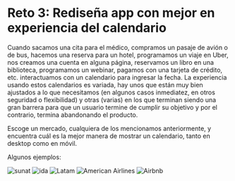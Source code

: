 # Reto 3: Rediseña app con mejor en experiencia del calendario

Cuando sacamos una cita para el médico, compramos un pasaje de avión o de bus,
hacemos una reserva para un hotel, programamos un viaje en Uber, nos creamos una
cuenta en alguna página, reservamos un libro en una biblioteca, programamos un
webinar, pagamos con una tarjeta de crédito, etc. interactuamos con un
calendario para ingresar la fecha. La experiencia usando estos calendarios es
variada, hay unos que están muy bien ajustados a lo que necesitamos (en algunos
casos inmediatez, en otros seguridad o flexibilidad) y otras (varias) en los que
terminan siendo una gran barrera para que un usuario termine de cumplir su
objetivo y por el contrario, termina abandonando el producto.

Escoge un mercado, cualquiera de los mencionamos anteriormente, y encuentra cuál
es la mejor manera de mostrar un calendario, tanto en desktop como en móvil.

Algunos ejemplos:

![sunat](https://lh6.googleusercontent.com/zHs4xLmHc0cFC0WzMpfIKk6RnmRru8IVfzGbJENUWyr-gpsbDnwKfJ5BSSs3O58jpLM7sxz13VRAUF7EXfxgbEPefF5NoXXRHm0z2DzNNztQnvoJ_LC5yUFjv5H25a0Hej197WnSP1k)
![ida](https://lh4.googleusercontent.com/KLg2D9upoRu8QcFjAqszFUea-0TAC7TiBL55cmwZbxYHe_suCB_pxRtmpdn1RwRaMg771L-jQBA7B5zGvcmba0nRASgDPYjpOtbqZhXwAvX61AheXZ2PQ8PJIl2b9dbN4VP_pUNWhBc)
![Latam](https://lh6.googleusercontent.com/ZmCLuESGowdGe1GH3_2CFU3QIcdt9F4wC7G3n5YH0dpMjp33MXLSeMYL3SL9pkv6BtXe7PWkrIGoIZGX01zj0xH2E4bWwm1Lzfy4YvK8aJY8KxEWU9_xPamy0EKxPEOu0w6q8bRkCuk)
![American Airlines](https://lh6.googleusercontent.com/b0fEmz9vFURMNSh7scfTLs1CcLPFpV9HE2prPxfUD_jv9P7zKwGTQVskRdgHjsotdcAo0L5JvwCz-fmy6G6V-q1MH7n5j0lOjGdwrEWZhE7006TqjCYQaddqulvBwZm7wzjG5tHObfw)
![Airbnb](https://lh5.googleusercontent.com/9C59F94OfR12P8fsIJaW7khWLFayVA21TQwW8_bXO3jAeqoyUD86eksxgJRs1J_UDIZVrSOSu0Q3mZGthHNGfbuyz92GfwtvLxzjIcS3V1UeSQvVKc2i_DeUDyYWzj0FP9DHdqmmknc)